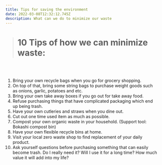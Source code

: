 ```yaml
---
title: Tips for saving the environment
date: 2022-03-08T12:32:12.745Z
description: What can we do to minimize our waste
---
```

> # **10 Tips of how we can minimize waste:**

<br><br>

<ol>

 <li>Bring your own recycle bags when you go for grocery shopping.</li>

 <li>On top of that, bring some string bags to purchase weight goods such as onions, garlic, potatoes and etc. </li>

 <li>Bring your own take away boxes if you go out for take away food.</li>

 <li>Refuse purchasing things that have complicated packaging which end up being trash.</li>

 <li>Have your own cutleries and straws when you dine out.</li>

 <li>Cut out one time used item as much as possible.</li>

 <li>Compost your own organic waste in your household. (Support tool: Bokashi compost bin)</li>

 <li>Have your own flexible recycle bins at home.</li>

 <li>Visit your local zero waste shop to find replacement of your daily product.</li>

 <li>Ask yourself questions before purchasing something that can easily become trash. Do I really need it? Will I use it for a long time? How much value it will add into my life?</li>

</ol>
